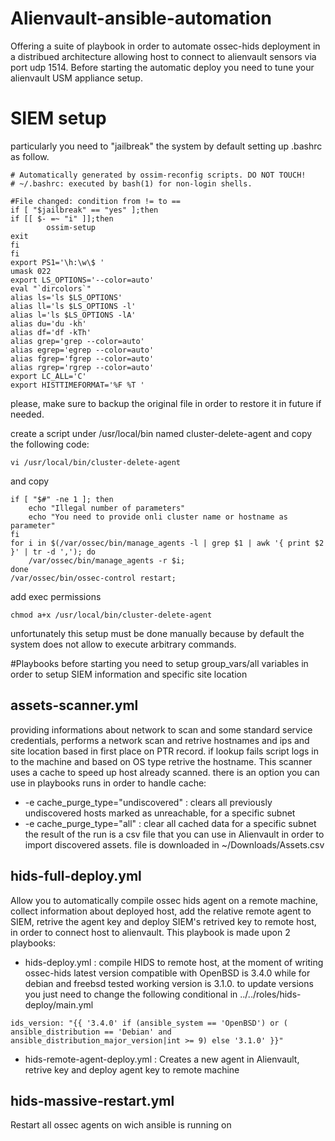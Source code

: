 # Alienvault-ansible-automation

Offering a suite of playbook in order to automate ossec-hids deployment in a distribued architecture allowing host to connect to alienvault sensors via port udp 1514.
Before starting the automatic deploy you need to tune your alienvault USM appliance setup.

# SIEM setup
particularly you need to "jailbreak" the system by default setting up .bashrc as follow.

```
# Automatically generated by ossim-reconfig scripts. DO NOT TOUCH!
# ~/.bashrc: executed by bash(1) for non-login shells.

#File changed: condition from != to ==
if [ "$jailbreak" == "yes" ];then
if [[ $- =~ "i" ]];then
        ossim-setup
exit
fi
fi
export PS1='\h:\w\$ '
umask 022
export LS_OPTIONS='--color=auto'
eval "`dircolors`"
alias ls='ls $LS_OPTIONS'
alias ll='ls $LS_OPTIONS -l'
alias l='ls $LS_OPTIONS -lA'
alias du='du -kh'
alias df='df -kTh'
alias grep='grep --color=auto'
alias egrep='egrep --color=auto'
alias fgrep='fgrep --color=auto'
alias rgrep='rgrep --color=auto'
export LC_ALL='C'
export HISTTIMEFORMAT='%F %T '
```

please, make sure to backup the original file in order to restore it in future if needed.

create a script under /usr/local/bin named cluster-delete-agent and copy the following code:
```
vi /usr/local/bin/cluster-delete-agent
```
and copy
```
if [ "$#" -ne 1 ]; then
	echo "Illegal number of parameters"
	echo "You need to provide onli cluster name or hostname as parameter"
fi
for i in $(/var/ossec/bin/manage_agents -l | grep $1 | awk '{ print $2 }' | tr -d ','); do
	/var/ossec/bin/manage_agents -r $i;
done  
/var/ossec/bin/ossec-control restart;
```
add exec permissions
```
chmod a+x /usr/local/bin/cluster-delete-agent
```
unfortunately this setup must be done manually because by default the system does not allow to execute arbitrary commands.

#Playbooks
before starting you need to setup group_vars/all variables in order to setup SIEM information and specific site location
## assets-scanner.yml
providing informations about network to scan and some standard service credentials, performs a network scan and retrive hostnames and ips and site location based in first place on PTR record. if lookup fails script logs in to the machine and based on OS type retrive the hostname.
This scanner uses a cache to speed up host already scanned. there is an option you can use in playbooks runs in order to handle cache:
* -e cache_purge_type="undiscovered" : clears all previously undiscovered hosts marked as unreachable, for a specific subnet
* -e cache_purge_type="all" : clear all cached data for a specific subnet
the result of the run is a csv file that you can use in Alienvault in order to import discovered assets. file is downloaded in ~/Downloads/Assets.csv

## hids-full-deploy.yml
Allow you to automatically compile ossec hids agent on a remote machine, collect information about deployed host, add the relative remote agent to SIEM, retrive the agent key and deploy SIEM's retrived key to remote host, in order to connect host to alienvault.
This playbook is made upon 2 playbooks:
* hids-deploy.yml : compile HIDS to remote host, at the moment of writing ossec-hids latest version compatible with OpenBSD is 3.4.0 while for debian and freebsd tested working version is 3.1.0. to update versions you just need to change the following conditional in ../../roles/hids-deploy/main.yml
```
ids_version: "{{ '3.4.0' if (ansible_system == 'OpenBSD') or ( ansible_distribution == 'Debian' and ansible_distribution_major_version|int >= 9) else '3.1.0' }}"
```
* hids-remote-agent-deploy.yml : Creates a new agent in Alienvault, retrive key and deploy agent key to remote machine

## hids-massive-restart.yml
Restart all ossec agents on wich ansible is running on 
